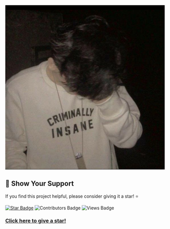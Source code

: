 <img src="IMG_20240920_183041.jpg" alt="Avatar">
<style>
  .img{
border-radius: 50%;
}
</style>

## 🌟 Show Your Support

If you find this project helpful, please consider giving it a star! ⭐

[![Star Badge](https://img.shields.io/github/stars/bisheshxettri1/user-coubt?style=social&label=Stars)](https://github.com/bisheshxettri1/stargazers)
![Contributors Badge](https://img.shields.io/badge/contributors-24,842-orange)
![Views Badge](https://img.shields.io/badge/views-1,234-blue)

### [Click here to give a star!](https://github.com/bisheshxettri1)
